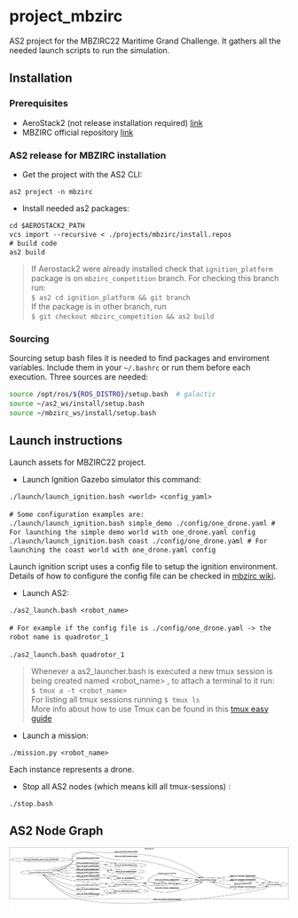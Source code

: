 # project_mbzirc

AS2 project for the MBZIRC22 Maritime Grand Challenge. It gathers all the needed launch scripts to run the simulation.

## Installation

### Prerequisites

* AeroStack2 (not release installation required) [link](https://github.com/aerostack2-developers/aerostack2/wiki/Install-Aerostack2)
* MBZIRC official repository [link](https://github.com/osrf/mbzirc#installation-from-source)

### AS2 release for MBZIRC installation
- Get the project with the AS2 CLI:
```
as2 project -n mbzirc
```

- Install needed as2 packages:
```
cd $AEROSTACK2_PATH
vcs import --recursive < ./projects/mbzirc/install.repos
# build code
as2 build
```
> If Aerostack2 were already installed check that ```ignition_platform``` package is on ```mbzirc_competition``` branch. For checking this branch run: <br /> ```$ as2 cd ignition_platform && git branch ``` <br />
> If the package is in other branch, run <br /> ```$ git checkout mbzirc_competition && as2 build```

### Sourcing

Sourcing setup bash files it is needed to find packages and enviroment variables. Include them in your `~/.bashrc` or run them before each execution. Three sources are needed:

```bash
source /opt/ros/${ROS_DISTRO}/setup.bash  # galactic
source ~/as2_ws/install/setup.bash
source ~/mbzirc_ws/install/setup.bash
```

## Launch instructions 

Launch assets for MBZIRC22 project.

- Launch Ignition Gazebo simulator this command:
```
./launch/launch_ignition.bash <world> <config_yaml>

# Some configuration examples are:
./launch/launch_ignition.bash simple_demo ./config/one_drone.yaml # For launching the simple demo world with one_drone.yaml config 
./launch/launch_ignition.bash coast ./config/one_drone.yaml # For launching the coast world with one_drone.yaml config 
```
Launch ignition script uses a config file to setup the ignition environment. Details of how to configure the config file can be checked in [mbzirc wiki](https://github.com/osrf/mbzirc/wiki/UAV-and-USV-Payload-Configurations#configuring-a-group-of-vehicles-via-yaml).

- Launch AS2:
```
./as2_launch.bash <robot_name>

# For example if the config file is ./config/one_drone.yaml -> the robot name is quadrotor_1

./as2_launch.bash quadrotor_1
```
> Whenever a as2_launcher.bash is executed a new tmux session is being created named <robot_name> , to attach a terminal to it run: <br />
> ```$ tmux a -t <robot_name>``` <br />
> For listing all tmux sessions running ``` $ tmux ls ``` <br />
> More info about how to use Tmux can be found in this [tmux easy guide](https://www.hamvocke.com/blog/a-quick-and-easy-guide-to-tmux/) 

- Launch a mission:

```
./mission.py <robot_name>
```

Each instance represents a drone.

- Stop all AS2 nodes (which means kill all tmux-sessions) :
```
./stop.bash
```

## AS2 Node Graph

![as2-node-graph](docs/as2v020_2.png)
